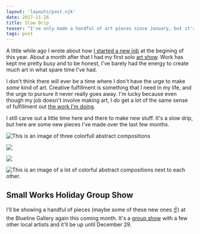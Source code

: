 ```yaml
---
layout: 'layouts/post.njk'
date: 2017-11-26
title: Slow Drip
teaser: "I've only made a handful of art pieces since January, but it's something."
tags: post
---
```

A little while ago I wrote about how [I started a new job](../whats-next) at the begining of this year. About a month after that I had my first solo [art show](../deep-cuts). Work has kept me pretty busy and to be honest, I've barely had the energy to create much art in what spare time I've had.

I don't think there will ever be a time where I don't have the urge to make _some_ kind of art. Creative fulfillment is something that I need in my life, and the urge to pursure it never really goes away. I'm lucky because even though my job doesn't involve making art, I _do_ get a lot of the same sense of fulfillment out [the work I'm doing](../whats-next/#design-systems).

I still carve out a little time here and there to make new stuff. It's a slow drip, but here are some new pieces I've made over the last few months.

![This is an image of three colorfull abstract compositions](https://s3.amazonaws.com/static.levimcg.com/posts/slow-drip/mcg-slow-drip-shape-studies-1.jpg)

![](https://s3.amazonaws.com/static.levimcg.com/posts/slow-drip/mcg-slow-drip-shape-studies-2.jpg)

![](https://s3.amazonaws.com/static.levimcg.com/posts/slow-drip/mcg-slow-drip-shape-studies-3.jpg)

![This is an image of a lot of colorful abstract compositions next to each other.](https://s3.amazonaws.com/static.levimcg.com/posts/slow-drip/mcg-slow-drip-group-shot.jpg)

## Small Works Holiday Group Show
I'll be showing a handful of pieces (maybe some of these new ones ☝️) at the Blueline Gallery again this coming month. It's a [group show](https://www.visitbloomington.com/event/small-works-holiday-show/36492/) with a few other local artists and it'll be up until December 29.